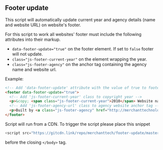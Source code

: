 Footer update
-------------

This script will automatically update current year and agency details (name and website URL) on website's footer.

For this script to work all websites' footer must include the following attributes into their markup.

* `data-footer-update="true"`  on the footer element. If set to `false` footer will not update.
* `class="js-footer-current-year"` on the element wrapping the year.
* `class="js-footer-agency"` on the anchor tag containing the agency name and website url.

Example:
```html
<!-- Add 'data-footer-update' attribute with the value of true to footer -->
<footer data-footer-update="true">
  <!-- Add 'js-footer-current-year' class to copyright year -->
  <p>&copy; <span class="js-footer-current-year">2010</span> Website name</p>
  <!-- Add 'js-footer-agency-url' class to agency website anchor tag -->
  <p>Built by <a class="js-footer-agency" href="http://merchanttechnology.co.uk">Merchant Technology Marketing</a></p>
</footer>
```

Script will run from a CDN.
To trigger the script please place this snippet
```javascript
<script src="https://gitcdn.link/repo/merchanttech/footer-update/master/footer-update.js"></script>
```
before the closing `</body>` tag.
